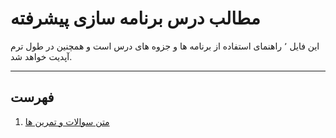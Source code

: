 # مطالب درس برنامه سازی پیشرفته



  این فایل ٬ راهنمای استفاده از برنامه ها و جزوه های درس است و همچنین در طول ترم آپدیت خواهد شد. 


---



## فهرست 

1. [ متن سوالات و تمرین ها ](Exercises.md)


  
